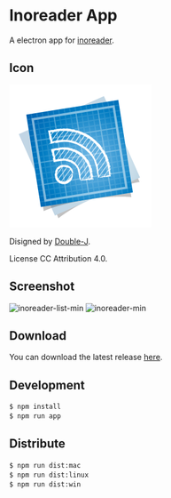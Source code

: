 # Inoreader App

A electron app for [inoreader](https://www.inoreader.com/).

## Icon
![icon](build/icon.png)

Disigned by [Double-J](http://www.doublejdesign.co.uk/).

License CC Attribution 4.0.

## Screenshot

![inoreader-list-min](https://cloud.githubusercontent.com/assets/5436704/22830054/2674a16a-efe0-11e6-9a7a-eb7369a64aa4.png)
![inoreader-min](https://cloud.githubusercontent.com/assets/5436704/22830056/27492d22-efe0-11e6-8a56-ef8137e76dc7.png)

## Download

You can download the latest release [here](https://github.com/codefalling/inoreader-app/releases).

## Development

```bash
$ npm install
$ npm run app
```

## Distribute

```bash
$ npm run dist:mac
$ npm run dist:linux
$ npm run dist:win
```


